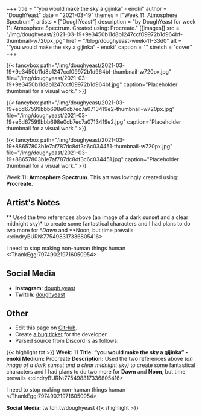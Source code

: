 +++
title =       "“you would make the sky a gijinka” - enoki"
author =      "DoughYeast"
date =        "2021-03-19"
themes =      ["Week 11: Atmosphere Spectrum"]
artists =     ["DoughYeast"]
description = "by DoughYeast for week 11: Atmosphere Spectrum. Created using: Procreate."
[[images]]
      src = "/img/doughyeast/2021-03-19+9e3450b11d8b1247ccf09972b1d964bf-thumbnail-w720px.jpg"
      href = "/blog/doughyeast-week-11-33d0"
      alt = "“you would make the sky a gijinka” - enoki"
      caption = ""
      stretch = "cover"
+++


{{< fancybox path="/img/doughyeast/2021-03-19+9e3450b11d8b1247ccf09972b1d964bf-thumbnail-w720px.jpg" file="/img/doughyeast/2021-03-19+9e3450b11d8b1247ccf09972b1d964bf.jpg" caption="Placeholder thumbnail for a visual work." >}}

{{< fancybox path="/img/doughyeast/2021-03-19+e5d67599bbb698e0cb7ec7a0713419e2-thumbnail-w720px.jpg" file="/img/doughyeast/2021-03-19+e5d67599bbb698e0cb7ec7a0713419e2.jpg" caption="Placeholder thumbnail for a visual work." >}}

{{< fancybox path="/img/doughyeast/2021-03-19+88657803b1e7af787dc8df3c6c034451-thumbnail-w720px.jpg" file="/img/doughyeast/2021-03-19+88657803b1e7af787dc8df3c6c034451.jpg" caption="Placeholder thumbnail for a visual work." >}}


Week 11: **Atmosphere Spectrum**. This art was lovingly created using: **Procreate**.

## Artist's Notes

** Used the two references above (an image of a dark sunset and a clear midnight sky)* to create some fantastical characters and I had plans to do two more for **Dawn* and **Noon, but time prevails <:cindryBURN:775498317336805416> 

I need to stop making non-human things human <:ThankEgg:797490219716050954>

## Social Media

- **Instagram**: <a href='https://instagram.com/dough.yeast' target='_blank'>dough.yeast</a>
- **Twitch**: <a href='https://twitch.tv/doughyeast' target='_blank'>doughyeast</a>

## Other

- Edit this page on [GitHub](https://github.com/teaminkling/web-refresh/edit/main/content/blog/doughyeast-week-11-33d0.md).
- Create [a bug ticket](https://github.com/teaminkling/web-refresh/issues/new?assignees=&labels=bug&template=problem-report.md&title=) for the developer.
- Parsed source from Discord is as follows:

{{< highlight txt >}}
**Week:** 11
**Title: “you would make the sky a gijinka” - enoki**
**Medium:** Procreate
**Description:** Used the two references above *(an image of a dark sunset and a clear midnight sky)* to create some fantastical characters and I had plans to do two more for **Dawn** and **Noon**, but time prevails <:cindryBURN:775498317336805416> 

I need to stop making non-human things human <:ThankEgg:797490219716050954> 

**Social Media:** twitch.tv/doughyeast
{{< /highlight >}}
